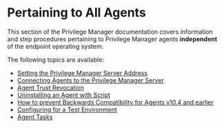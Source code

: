[title]: # (All Agents)
[tags]: # (os independent)
[priority]: # (1)
# Pertaining to All Agents

This section of the Privilege Manager documentation covers information and step procedures pertaining to Privilege Manager agents __independent__ of the endpoint operating system.

The following topics are available:

* [Setting the Privilege Manager Server Address](agent-set-server-address.md)
* [Connecting Agents to the Privilege Manager Server](connect-agents.md)
* [Agent Trust Revocation](agent-trust-revocation.md)
* [Uninstalling an Agent with Script](agent-uninstall-script.md)
* [How to prevent Backwards Compatibility for Agents v10.4 and earlier](prevent-backwards-compatibility-agents.md)
* [Configuring for a Test Environment](config-test-env.md)
* [Agent Tasks](agent-tasks.md)
